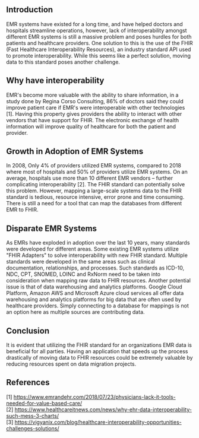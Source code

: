 ## Introduction
EMR systems have existed for a long time, and have helped doctors and hospitals streamline operations, however, lack of interoperability amongst different EMR systems is still a massive problem and poses hurdles for both patients and healthcare providers. One solution to this is the use of the FHIR (Fast Healthcare Interoperability Resources), an industry standard API used to promote interoperability. While this seems like a perfect solution, moving data to this standard poses another challenge.

## Why have interoperability
EMR's become more valuable with the ability to share information, in a study done by Regina Corso Consulting, 86% of doctors said they could improve patient care if EMR's were interoperable with other technologies [1]. Having this property gives providers the ability to interact with other vendors that have support for FHIR. The electronic exchange of health information will improve quality of healthcare for both the patient and provider.

## Growth in Adoption of EMR Systems
In 2008, Only 4% of providers utilized EMR systems, compared to 2018 where most of hospitals and 50% of providers utilize EMR systems. On an average, hospitals use more than 10 different EMR vendors – further complicating interoperability [2]. The FHIR standard can potentially solve this problem. However, mapping a large-scale systems data to the FHIR standard is tedious, resource intensive, error prone and time consuming. There is still a need for a tool that can map the databases from different EMR to FHIR.

## Disparate EMR Systems
As EMRs have exploded in adoption over the last 10 years, many standards were developed for different areas. Some existing EMR systems utilize "FHIR Adapters" to solve interoperability with new FHIR standard. Multiple standards were developed in the same areas such as clinical documentation, relationships, and processes. Such standards as ICD-10, NDC, CPT, SNOMED, LOINC and RxNorm need to be taken into consideration when mapping raw data to FHIR resources. Another potential issue is that of data warehousing and analytics platforms. Google Cloud Platform, Amazon AWS and Microsoft Azure cloud services all offer data warehousing and analytics platforms for big data that are often used by healthcare providers. Simply connecting to a database for mappings is not an option here as multiple sources are contributing data. 

## Conclusion
It is evident that utilizing the FHIR standard for an organizations EMR data is beneficial for all parties. Having an application that speeds up the process drastically of moving data to FHIR resources could be extremely valuable by reducing resources spent on data migration projects. 

## References
[1] https://www.emrandehr.com/2018/07/23/physicians-lack-it-tools-needed-for-value-based-care/  
[2] https://www.healthcareitnews.com/news/why-ehr-data-interoperability-such-mess-3-charts/  
[3] https://vigyanix.com/blog/healthcare-interoperability-opportunities-challenges-solutions/  
